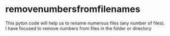 # removenumbersfromfilenames

This pyton code will help us to rename numerous files (any number of files).
I have focused to remove numbers from files in the folder or directory
